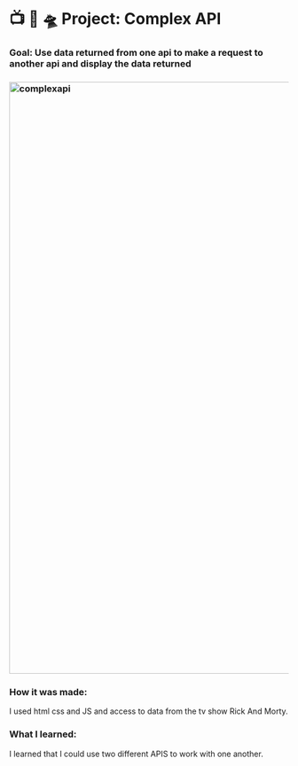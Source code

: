 # 📺 🥒 🛸 Project: Complex API 

### Goal: Use data returned from one api to make a request to another api and display the data returned

### <img width="1068" alt="complexapi" src="https://user-images.githubusercontent.com/78456343/135721953-1198c74b-b581-4920-98e3-2e411e2310f0.png">
### How it was made:
I used html css and JS and access to data from the tv show Rick And Morty. 
### What I learned:
I learned that I could use two different APIS to work with one another. 
